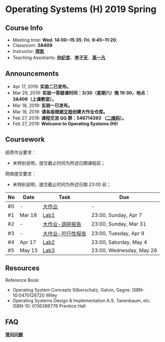 # Operating Systems (H) 2019 Spring

## Course Info

- Meeting time: **Wed. 14:00~15:35**; **Fri. 9:45~11:20**;
- Classroom: **3A409**
- Instructor: [**邢凯**](mailto:kxing@ustc.edu.cn)
- Teaching Assistants: [**何纪言**](mailto:hejiyan@mail.ustc.edu.cn)、[**李子天**](mailto:lizitian@mail.ustc.edu.cn)、[**高一凡**](mailto:os@yfgao.com)

## Announcements

- Apr 17, 2019: **实验二已发布。**
- Mar 29, 2019: **实验一答疑课时间：3/30（星期六）晚 19:30，地点：3A409（上课教室）。**
- Mar 18, 2019: **实验一已发布。**
- Mar 18, 2019: **请各组根据[文档](./x)创建大作业仓库。**
- Feb 27, 2019: **课程交流 QQ 群：546714393 （[二维码](images/QQ.jpg)）。**
- Feb 27, 2019: **Welcome to Operating Systems (H)!**

## Coursework

纸质作业要求：
- 未特别说明，提交截止时间为所述日期课程前；

网络提交要求：

- 未特别说明，提交截止时间为所述日期 23:00 前；

| No   | Date   | Task         | Due          |
| ---- | ------ | ------------ | ------------ |
| #0   | - | [大作业](./x/) | - |
| #1   | Mar 18 | [Lab1](./1/) | 23:00, Sunday, Apr 7 |
| #2   | - | [大作业-调研报告](./x/) | 23:00, Sunday, Mar 31 |
| #3   | - | [大作业-可行性报告](./x/) | 23:00, Tuesday, Apr 9 |
| #4   | Apr 17 | [Lab2](./2/) | 23:00, Saturday, May 4 |
| #5   | May 15 | [Lab3](./3/) | 23:00, Wednesday, May 28 |

## Resources

Reference Book:

- Operating System Concepts Silberschatz, Galvin, Gagne. ISBN-10:0470128720 Wiley
- Operating Systems Design & Implementation A.S. Tanenbaum, etc. ISBN-10: 0136386776 Prentice Hall

## FAQ

[**常问问题**](./faq)
